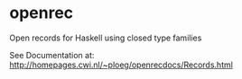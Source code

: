 openrec
=======

Open records for Haskell using closed type families

See Documentation at: http://homepages.cwi.nl/~ploeg/openrecdocs/Records.html
